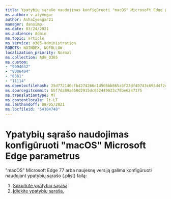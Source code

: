 ```yaml
---
title: Ypatybių sąrašo naudojimas konfigūruoti "macOS" Microsoft Edge parametrus
ms.author: v-aiyengar
author: AshaIyengar21
manager: dansimp
ms.date: 03/24/2021
ms.audience: Admin
ms.topic: article
ms.service: o365-administration
ROBOTS: NOINDEX, NOFOLLOW
localization_priority: Normal
ms.collection: Adm_O365
ms.custom:
- "9004632"
- "9006494"
- "8361"
- "11114"
ms.openlocfilehash: 25d772146cfb4274266c14506bb865a3f23df40743c693d4f2d22cf8ca701e52
ms.sourcegitcommit: b5f7da89a650d2915dc652449623c78be6247175
ms.translationtype: MT
ms.contentlocale: lt-LT
ms.lasthandoff: 08/05/2021
ms.locfileid: "54104748"
---
```

# <a name="use-a-property-list-to-configure-the-policy-settings-for-microsoft-edge-on-macos"></a>Ypatybių sąrašo naudojimas konfigūruoti "macOS" Microsoft Edge parametrus

"macOS" Microsoft Edge 77 arba naujesnę versiją galima konfigūruoti naudojant ypatybių sąrašo (.plist) failą:

1. [Sukurkite ypatybių sąrašą](https://go.microsoft.com/fwlink/?linkid=2134726).
1. [Įdiekite ypatybių sąrašą.](https://go.microsoft.com/fwlink/?linkid=2134727)
